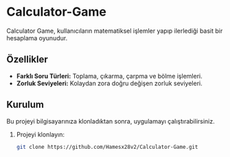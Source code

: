 
# Calculator-Game

Calculator Game, kullanıcıların matematiksel işlemler yapıp ilerlediği basit bir hesaplama oyunudur.

## Özellikler
- **Farklı Soru Türleri:** Toplama, çıkarma, çarpma ve bölme işlemleri.
- **Zorluk Seviyeleri:** Kolaydan zora doğru değişen zorluk seviyeleri.

## Kurulum
Bu projeyi bilgisayarınıza klonladıktan sonra, uygulamayı çalıştırabilirsiniz.

1. Projeyi klonlayın:
   ```bash
   git clone https://github.com/Hamesx28v2/Calculator-Game.git
